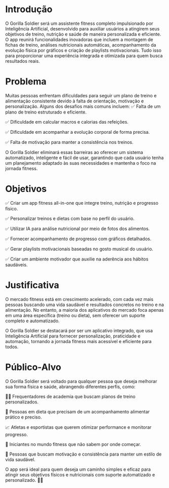 # Introdução

O Gorilla Soldier será um assistente fitness completo impulsionado por Inteligência Artificial, desenvolvido para auxiliar usuários a atingirem seus objetivos de treino, nutrição e saúde de maneira personalizada e eficiente. O app reunirá funcionalidades inovadoras que incluem a montagem de fichas de treino, análises nutricionais automáticas, acompanhamento da evolução física por gráficos e criação de playlists motivacionais. Tudo isso para proporcionar uma experiência integrada e otimizada para quem busca resultados reais.

# Problema

Muitas pessoas enfrentam dificuldades para seguir um plano de treino e alimentação consistente devido à falta de orientação, motivação e personalização. Alguns dos desafios mais comuns incluem:
✅ Falta de um plano de treino estruturado e eficiente.

✅ Dificuldade em calcular macros e calorias das refeições.

✅ Dificuldade em acompanhar a evolução corporal de forma precisa.

✅ Falta de motivação para manter a consistência nos treinos.

O Gorilla Soldier eliminará essas barreiras ao oferecer um sistema automatizado, inteligente e fácil de usar, garantindo que cada usuário tenha um planejamento adaptado às suas necessidades e mantenha o foco na jornada fitness.

# Objetivos

✅ Criar um app fitness all-in-one que integre treino, nutrição e progresso físico.

✅ Personalizar treinos e dietas com base no perfil do usuário.

✅ Utilizar IA para análise nutricional por meio de fotos dos alimentos.

✅ Fornecer acompanhamento de progresso com gráficos detalhados.

✅ Gerar playlists motivacionais baseadas no gosto musical do usuário.

✅ Criar um ambiente motivador que auxilie na aderência aos hábitos saudáveis.

# Justificativa

O mercado fitness está em crescimento acelerado, com cada vez mais pessoas buscando uma vida saudável e resultados concretos no treino e na alimentação. No entanto, a maioria dos aplicativos do mercado foca apenas em uma área específica (treino ou dieta), sem oferecer um suporte completo e automatizado.

O Gorilla Soldier se destacará por ser um aplicativo integrado, que usa Inteligência Artificial para fornecer personalização, praticidade e automação, tornando a jornada fitness mais acessível e eficiente para todos.

# Público-Alvo

O Gorilla Soldier será voltado para qualquer pessoa que deseja melhorar sua forma física e saúde, abrangendo diferentes perfis, como:

🏋️‍♂️ Frequentadores de academia que buscam planos de treino personalizados.

🥗 Pessoas em dieta que precisam de um acompanhamento alimentar prático e preciso.

📈 Atletas e esportistas que querem otimizar performance e monitorar progresso.

💪 Iniciantes no mundo fitness que não sabem por onde começar.

🎯 Pessoas que buscam motivação e consistência para manter um estilo de vida saudável.

O app será ideal para quem deseja um caminho simples e eficaz para atingir seus objetivos físicos e nutricionais com suporte automatizado e personalizado. 🚀💪

